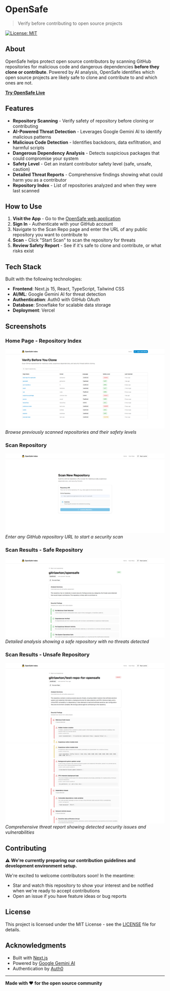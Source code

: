# OpenSafe

> Verify before contributing to open source projects

[![License: MIT](https://img.shields.io/badge/License-MIT-blue.svg)](LICENSE)

## About

OpenSafe helps protect open source contributors by scanning GitHub repositories for malicious code and dangerous dependencies **before they clone or contribute**. Powered by AI analysis, OpenSafe identifies which open source projects are likely safe to clone and contribute to and which ones are not.

**[Try OpenSafe Live](https://www.opensafe.app/)**

## Features

- **Repository Scanning** - Verify safety of repository before cloning or contributing
- **AI-Powered Threat Detection** - Leverages Google Gemini AI to identify malicious patterns
- **Malicious Code Detection** - Identifies backdoors, data exfiltration, and harmful scripts
- **Dangerous Dependency Analysis** - Detects suspicious packages that could compromise your system
- **Safety Level** - Get an instant contributor safety level (safe, unsafe, caution)
- **Detailed Threat Reports** - Comprehensive findings showing what could harm you as a contributor
- **Repository Index** - List of repositories analyzed and when they were last scanned

## How to Use

1. **Visit the App** - Go to the [OpenSafe web application](https://www.opensafe.app/)
2. **Sign In** - Authenticate with your GitHub account
3. Navigate to the Scan Repo page and enter the URL of any public repository you want to contribute to
4. **Scan** - Click "Start Scan" to scan the repository for threats
5. **Review Safety Report** - See if it's safe to clone and contribute, or what risks exist

## Tech Stack

Built with the following technologies:

- **Frontend**: Next.js 15, React, TypeScript, Tailwind CSS
- **AI/ML**: Google Gemini AI for threat detection
- **Authentication**: Auth0 with GitHub OAuth
- **Database**: Snowflake for scalable data storage
- **Deployment**: Vercel

## Screenshots

### Home Page - Repository Index

![Home Page](public/screenshots/0-Home_Page.PNG)
_Browse previously scanned repositories and their safety levels_

### Scan Repository

![Scan Repository](public/screenshots/1-Scan_Repo.PNG)
_Enter any GitHub repository URL to start a security scan_

### Scan Results - Safe Repository

![Safe Repository Results](public/screenshots/4-Scan_Results_SAFE.PNG)
_Detailed analysis showing a safe repository with no threats detected_

### Scan Results - Unsafe Repository

![Unsafe Repository Results - Part 1](public/screenshots/2-Scan_Results_UNSAFE_Part1.PNG)
![Unsafe Repository Results - Part 2](public/screenshots/3-Scan_Results_UNSAFE_Part2.PNG)
_Comprehensive threat report showing detected security issues and vulnerabilities_

## Contributing

⚠️ **We're currently preparing our contribution guidelines and development environment setup.**

We're excited to welcome contributors soon! In the meantime:

- Star and watch this repository to show your interest and be notified when we're ready to accept contributions
- Open an issue if you have feature ideas or bug reports

## License

This project is licensed under the MIT License - see the [LICENSE](LICENSE) file for details.

## Acknowledgments

- Built with [Next.js](https://nextjs.org)
- Powered by [Google Gemini AI](https://ai.google.dev)
- Authentication by [Auth0](https://auth0.com)

---

**Made with ❤️ for the open source community**
